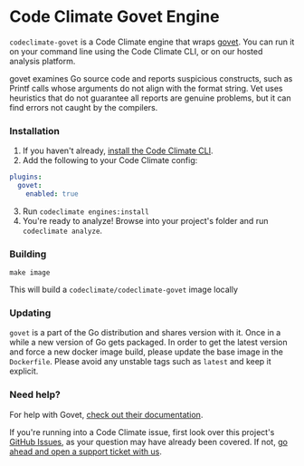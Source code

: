 # Code Climate Govet Engine

`codeclimate-govet` is a Code Climate engine that wraps [govet](https://golang.org/cmd/vet). You can run it on your command line using the Code Climate CLI, or on our hosted analysis platform.

govet examines Go source code and reports suspicious constructs, such as Printf calls whose arguments do not align with the format string. Vet uses heuristics that do not guarantee all reports are genuine problems, but it can find errors not caught by the compilers.

### Installation

1. If you haven't already, [install the Code Climate CLI](https://github.com/codeclimate/codeclimate).
2. Add the following to your Code Climate config:
  ```yaml
  plugins:
    govet:
      enabled: true
  ```
3. Run `codeclimate engines:install`
4. You're ready to analyze! Browse into your project's folder and run `codeclimate analyze`.

### Building

```console
make image
```

This will build a `codeclimate/codeclimate-govet` image locally

### Updating

`govet` is a part of the Go distribution and shares version with it. Once in a
while a new version of Go gets packaged. In order to get the latest version
and force a new docker image build, please update the base image in the
`Dockerfile`. Please avoid any unstable tags such as `latest` and keep it
explicit.

### Need help?

For help with Govet, [check out their documentation](https://golang.org/cmd/vet/).

If you're running into a Code Climate issue, first look over this project's [GitHub Issues](https://github.com/codeclimate/codeclimate-govet/issues), as your question may have already been covered. If not, [go ahead and open a support ticket with us](https://codeclimate.com/help).
